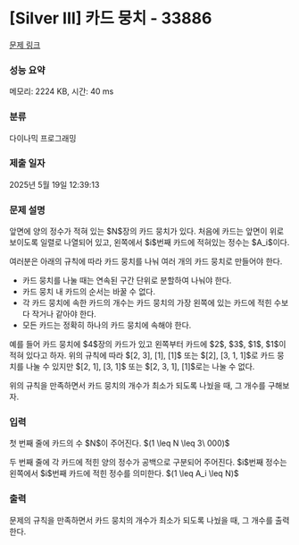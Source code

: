 # [Silver III] 카드 뭉치 - 33886 

[문제 링크](https://www.acmicpc.net/problem/33886) 

### 성능 요약

메모리: 2224 KB, 시간: 40 ms

### 분류

다이나믹 프로그래밍

### 제출 일자

2025년 5월 19일 12:39:13

### 문제 설명

<p>앞면에 양의 정수가 적혀 있는 $N$장의 카드 뭉치가 있다. 처음에 카드는 앞면이 위로 보이도록 일렬로 나열되어 있고, 왼쪽에서 $i$번째 카드에 적혀있는 정수는 $A_i$이다.</p>

<p>여러분은 아래의 규칙에 따라 카드 뭉치를 나눠 여러 개의 카드 뭉치로 만들어야 한다.</p>

<ul>
	<li>카드 뭉치를 나눌 때는 연속된 구간 단위로 분할하여 나눠야 한다.</li>
	<li>카드 뭉치 내 카드의 순서는 바꿀 수 없다.</li>
	<li>각 카드 뭉치에 속한 카드의 개수는 카드 뭉치의 가장 왼쪽에 있는 카드에 적힌 수보다 작거나 같아야 한다.</li>
	<li>모든 카드는 정확히 하나의 카드 뭉치에 속해야 한다.</li>
</ul>

<p>예를 들어 카드 뭉치에 $4$장의 카드가 있고 왼쪽부터 카드에 $2$, $3$, $1$, $1$이 적혀 있다고 하자. 위의 규칙에 따라 $[2, 3], [1], [1]$ 또는 $[2], [3, 1, 1]$로 카드 뭉치를 나눌 수 있지만 $[2, 1], [3, 1]$ 또는 $[2, 3, 1], [1]$로는 나눌 수 없다.</p>

<p>위의 규칙을 만족하면서 카드 뭉치의 개수가 최소가 되도록 나눴을 때, 그 개수를 구해보자.</p>

### 입력 

 <p>첫 번째 줄에 카드의 수 $N$이 주어진다. $(1 \leq N \leq 3\ 000)$</p>

<p>두 번째 줄에 각 카드에 적힌 양의 정수가 공백으로 구분되어 주어진다. $i$번째 정수는 왼쪽에서 $i$번째 카드에 적힌 정수를 의미한다. $(1 \leq A_i \leq N)$</p>

### 출력 

 <p>문제의 규칙을 만족하면서 카드 뭉치의 개수가 최소가 되도록 나눴을 때, 그 개수를 출력한다.</p>

